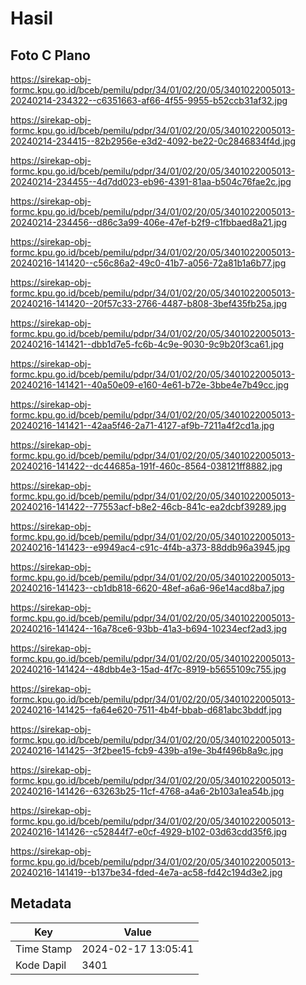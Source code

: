 # Hasil

## Foto C Plano

https://sirekap-obj-formc.kpu.go.id/bceb/pemilu/pdpr/34/01/02/20/05/3401022005013-20240214-234322--c6351663-af66-4f55-9955-b52ccb31af32.jpg

https://sirekap-obj-formc.kpu.go.id/bceb/pemilu/pdpr/34/01/02/20/05/3401022005013-20240214-234415--82b2956e-e3d2-4092-be22-0c2846834f4d.jpg

https://sirekap-obj-formc.kpu.go.id/bceb/pemilu/pdpr/34/01/02/20/05/3401022005013-20240214-234455--4d7dd023-eb96-4391-81aa-b504c76fae2c.jpg

https://sirekap-obj-formc.kpu.go.id/bceb/pemilu/pdpr/34/01/02/20/05/3401022005013-20240214-234456--d86c3a99-406e-47ef-b2f9-c1fbbaed8a21.jpg

https://sirekap-obj-formc.kpu.go.id/bceb/pemilu/pdpr/34/01/02/20/05/3401022005013-20240216-141420--c56c86a2-49c0-41b7-a056-72a81b1a6b77.jpg

https://sirekap-obj-formc.kpu.go.id/bceb/pemilu/pdpr/34/01/02/20/05/3401022005013-20240216-141420--20f57c33-2766-4487-b808-3bef435fb25a.jpg

https://sirekap-obj-formc.kpu.go.id/bceb/pemilu/pdpr/34/01/02/20/05/3401022005013-20240216-141421--dbb1d7e5-fc6b-4c9e-9030-9c9b20f3ca61.jpg

https://sirekap-obj-formc.kpu.go.id/bceb/pemilu/pdpr/34/01/02/20/05/3401022005013-20240216-141421--40a50e09-e160-4e61-b72e-3bbe4e7b49cc.jpg

https://sirekap-obj-formc.kpu.go.id/bceb/pemilu/pdpr/34/01/02/20/05/3401022005013-20240216-141421--42aa5f46-2a71-4127-af9b-7211a4f2cd1a.jpg

https://sirekap-obj-formc.kpu.go.id/bceb/pemilu/pdpr/34/01/02/20/05/3401022005013-20240216-141422--dc44685a-191f-460c-8564-038121ff8882.jpg

https://sirekap-obj-formc.kpu.go.id/bceb/pemilu/pdpr/34/01/02/20/05/3401022005013-20240216-141422--77553acf-b8e2-46cb-841c-ea2dcbf39289.jpg

https://sirekap-obj-formc.kpu.go.id/bceb/pemilu/pdpr/34/01/02/20/05/3401022005013-20240216-141423--e9949ac4-c91c-4f4b-a373-88ddb96a3945.jpg

https://sirekap-obj-formc.kpu.go.id/bceb/pemilu/pdpr/34/01/02/20/05/3401022005013-20240216-141423--cb1db818-6620-48ef-a6a6-96e14acd8ba7.jpg

https://sirekap-obj-formc.kpu.go.id/bceb/pemilu/pdpr/34/01/02/20/05/3401022005013-20240216-141424--16a78ce6-93bb-41a3-b694-10234ecf2ad3.jpg

https://sirekap-obj-formc.kpu.go.id/bceb/pemilu/pdpr/34/01/02/20/05/3401022005013-20240216-141424--48dbb4e3-15ad-4f7c-8919-b5655109c755.jpg

https://sirekap-obj-formc.kpu.go.id/bceb/pemilu/pdpr/34/01/02/20/05/3401022005013-20240216-141425--fa64e620-7511-4b4f-bbab-d681abc3bddf.jpg

https://sirekap-obj-formc.kpu.go.id/bceb/pemilu/pdpr/34/01/02/20/05/3401022005013-20240216-141425--3f2bee15-fcb9-439b-a19e-3b4f496b8a9c.jpg

https://sirekap-obj-formc.kpu.go.id/bceb/pemilu/pdpr/34/01/02/20/05/3401022005013-20240216-141426--63263b25-11cf-4768-a4a6-2b103a1ea54b.jpg

https://sirekap-obj-formc.kpu.go.id/bceb/pemilu/pdpr/34/01/02/20/05/3401022005013-20240216-141426--c52844f7-e0cf-4929-b102-03d63cdd35f6.jpg

https://sirekap-obj-formc.kpu.go.id/bceb/pemilu/pdpr/34/01/02/20/05/3401022005013-20240216-141419--b137be34-fded-4e7a-ac58-fd42c194d3e2.jpg


## Metadata

| Key        | Value               |
| ---------- | ------------------- |
| Time Stamp | 2024-02-17 13:05:41 |
| Kode Dapil | 3401                |



